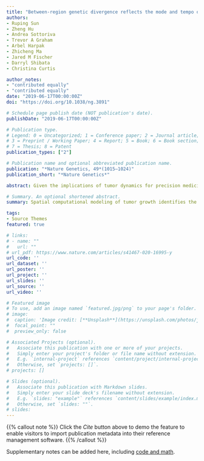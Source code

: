 ```yaml
---
title: "Between-region genetic divergence reflects the mode and tempo of tumor evolution"
authors:
- Ruping Sun
- Zheng Hu
- Andrea Sottoriva
- Trevor A Graham
- Arbel Harpak
- Zhicheng Ma
- Jared M Fischer
- Darryl Shibata
- Christina Curtis

author_notes:
- "contributed equally"
- "contributed equally"
date: "2019-06-17T00:00:00Z"
doi: "https://doi.org/10.1038/ng.3891"

# Schedule page publish date (NOT publication's date).
publishDate: "2019-06-17T00:00:00Z"

# Publication type.
# Legend: 0 = Uncategorized; 1 = Conference paper; 2 = Journal article;
# 3 = Preprint / Working Paper; 4 = Report; 5 = Book; 6 = Book section;
# 7 = Thesis; 8 = Patent
publication_types: ["2"]

# Publication name and optional abbreviated publication name.
publication: "*Nature Genetics, 49*(1015–1024)"
publication_short: "*Nature Genetics*"

abstract: Given the implications of tumor dynamics for precision medicine, there is a need to systematically characterize the mode of evolution across diverse solid tumor types. In particular, methods to infer the role of natural selection within established human tumors are lacking. By simulating spatial tumor growth under different evolutionary modes and examining patterns of between-region subclonal genetic divergence from multiregion sequencing (MRS) data, we demonstrate that it is feasible to distinguish tumors driven by strong positive subclonal selection from those evolving neutrally or under weak selection, as the latter fail to dramatically alter subclonal composition. We developed a classifier based on measures of between-region subclonal genetic divergence and projected patient data into model space, finding different modes of evolution both within and between solid tumor types. Our findings have broad implications for how human tumors progress, how they accumulate intratumoral heterogeneity, and ultimately how they may be more effectively treated.

# Summary. An optional shortened abstract.
summary: Spatial computational modeling of tumor growth identifies the evolutionary mode of tumor clonal expansions.

tags:
- Source Themes
featured: true

# links:
# - name: ""
#   url: ""
# url_pdf: https://www.nature.com/articles/s41467-020-16995-y
url_code: ''
url_dataset: ''
url_poster: ''
url_project: ''
url_slides: ''
url_source: ''
url_video: ''

# Featured image
# To use, add an image named `featured.jpg/png` to your page's folder. 
# image:
#  caption: 'Image credit: [**Unsplash**](https://unsplash.com/photos/jdD8gXaTZsc)'
#  focal_point: ""
#  preview_only: false

# Associated Projects (optional).
#   Associate this publication with one or more of your projects.
#   Simply enter your project's folder or file name without extension.
#   E.g. `internal-project` references `content/project/internal-project/index.md`.
#   Otherwise, set `projects: []`.
# projects: []

# Slides (optional).
#   Associate this publication with Markdown slides.
#   Simply enter your slide deck's filename without extension.
#   E.g. `slides: "example"` references `content/slides/example/index.md`.
#   Otherwise, set `slides: ""`.
# slides:
---
```


{{% callout note %}}
Click the *Cite* button above to demo the feature to enable visitors to import publication metadata into their reference management software.
{{% /callout %}}

Supplementary notes can be added here, including [code and math](https://sourcethemes.com/academic/docs/writing-markdown-latex/).
